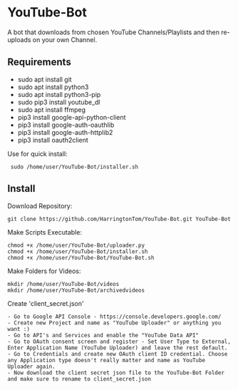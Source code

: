 # YouTube-Bot
A bot that downloads from chosen YouTube Channels/Playlists and then re-uploads on your own Channel. 

Requirements
------------
- sudo apt install git
- sudo apt install python3
- sudo apt install python3-pip
- sudo pip3 install youtube_dl
- sudo apt install ffmpeg
- pip3 install google-api-python-client
- pip3 install google-auth-oauthlib 
- pip3 install google-auth-httplib2
- pip3 install oauth2client

Use for quick install: 
  
     sudo /home/user/YouTube-Bot/installer.sh

Install
------------
Download Repository:

    git clone https://github.com/HarringtonTom/YouTube-Bot.git YouTube-Bot

Make Scripts Executable: 

    chmod +x /home/user/YouTube-Bot/uploader.py
    chmod +x /home/user/YouTube-Bot/installer.sh
    chmod +x /home/user/YouTube-Bot/YouTube-Bot.sh

Make Folders for Videos: 

    mkdir /home/user/YouTube-Bot/videos
    mkdir /home/user/YouTube-Bot/archivedvideos

Create 'client_secret.json' 

    - Go to Google API Console - https://console.developers.google.com/
    - Create new Project and name as "YouTube Uploader" or anything you want :) 
    - Go to API's and Services and enable the "YouTube Data API" 
    - Go to OAuth consent screen and register - Set User Type to External, Enter Application Name (YouTube Uploader) and leave the rest default. 
    - Go to Credentials and create new OAuth client ID credential. Choose any Application type doesn't really matter and name as YouTube Uploader again. 
    - Now download the client secret json file to the YouTube-Bot Folder and make sure to rename to client_secret.json

